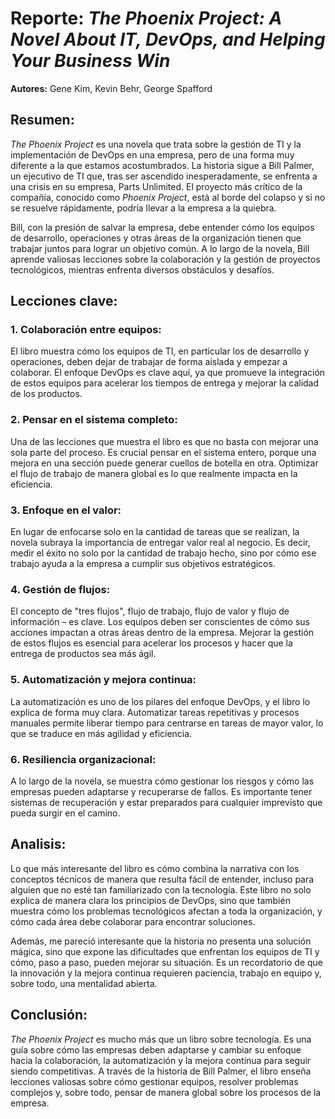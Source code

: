 # Reporte: *The Phoenix Project: A Novel About IT, DevOps, and Helping Your Business Win*

**Autores:** Gene Kim, Kevin Behr, George Spafford

## Resumen:

*The Phoenix Project* es una novela que trata sobre la gestión de TI y la implementación de DevOps en 
una empresa, pero de una forma muy diferente a la que estamos acostumbrados. La historia sigue a Bill 
Palmer, un ejecutivo de TI que, tras ser ascendido inesperadamente, se enfrenta a una crisis en su empresa, 
Parts Unlimited. El proyecto más crítico de la compañía, conocido como *Phoenix Project*, está al borde del colapso y si no se resuelve rápidamente,
podría llevar a la empresa a la quiebra.

Bill, con la presión de salvar la empresa, debe entender cómo los equipos de desarrollo, operaciones y otras áreas de la organización tienen que 
trabajar juntos para lograr un objetivo común. A lo largo de la novela, Bill aprende valiosas lecciones sobre la colaboración y la gestión de
proyectos tecnológicos, mientras enfrenta diversos obstáculos y desafíos.

## Lecciones clave:

### 1. Colaboración entre equipos:
El libro muestra cómo los equipos de TI, en particular los de desarrollo y operaciones, deben dejar de trabajar de forma aislada y empezar a colaborar. 
El enfoque DevOps es clave aquí, ya que promueve la integración de estos equipos para acelerar los tiempos de entrega y mejorar la calidad de los productos.

### 2. Pensar en el sistema completo:
Una de las lecciones que muestra el libro es que no basta con mejorar una sola parte del proceso. Es crucial pensar en el sistema entero, porque una mejora en una sección 
puede generar cuellos de botella en otra. Optimizar el flujo de trabajo de manera global es lo que realmente impacta en la eficiencia.

### 3. Enfoque en el valor:
En lugar de enfocarse solo en la cantidad de tareas que se realizan, la novela subraya la importancia de entregar valor real al negocio. Es decir, medir el 
éxito no solo por la cantidad de trabajo hecho, sino por cómo ese trabajo ayuda a la empresa a cumplir sus objetivos estratégicos.

### 4. Gestión de flujos:
El concepto de "tres flujos", flujo de trabajo, flujo de valor y flujo de información – es clave. Los equipos deben ser conscientes de cómo sus acciones 
impactan a otras áreas dentro de la empresa. Mejorar la gestión de estos flujos es esencial para acelerar los procesos y hacer que la entrega de productos sea más ágil.

### 5. Automatización y mejora continua:
La automatización es uno de los pilares del enfoque DevOps, y el libro lo explica de forma muy clara. Automatizar tareas repetitivas y procesos manuales 
permite liberar tiempo para centrarse en tareas de mayor valor, lo que se traduce en más agilidad y eficiencia.

### 6. Resiliencia organizacional:
A lo largo de la novela, se muestra cómo gestionar los riesgos y cómo las empresas pueden adaptarse y recuperarse de fallos. Es importante tener sistemas 
de recuperación y estar preparados para cualquier imprevisto que pueda surgir en el camino.

## Analisis:

Lo que más interesante del libro es cómo combina la narrativa con los conceptos técnicos de manera que resulta fácil de entender, 
incluso para alguien que no esté tan familiarizado con la tecnología. Este libro no solo explica de manera clara los principios de DevOps, 
sino que también muestra cómo los problemas tecnológicos afectan a toda la organización, y cómo cada área debe colaborar para encontrar soluciones.

Además, me pareció interesante que la historia no presenta una solución mágica, sino que expone las dificultades que enfrentan los equipos de TI y cómo, 
paso a paso, pueden mejorar su situación. Es un recordatorio de que la innovación y la mejora continua requieren paciencia, trabajo en equipo y, sobre todo, una mentalidad abierta.

## Conclusión:

*The Phoenix Project* es mucho más que un libro sobre tecnología. Es una guía sobre cómo las empresas deben adaptarse y cambiar su enfoque hacia la colaboración, la automatización y 
la mejora continua para seguir siendo competitivas. A través de la historia de Bill Palmer, el libro enseña lecciones valiosas sobre cómo gestionar equipos, resolver problemas complejos y, 
sobre todo, pensar de manera global sobre los procesos de la empresa.
